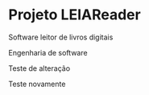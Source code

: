 # Projeto LEIAReader

Software leitor de livros digitais

Engenharia de software

Teste de alteração

Teste novamente
